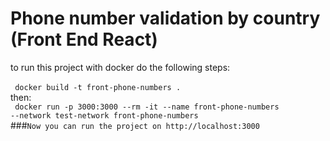# Phone number validation by country (Front End React)
 to run this project with docker do the following steps:<br>
   <br>
 <code> docker build -t front-phone-numbers  . </code>
 <br> then:
 <br>
 <code> docker run -p 3000:3000 --rm -it --name front-phone-numbers --network test-network front-phone-numbers </code>
<br>
###`Now you can run the project on http://localhost:3000`
